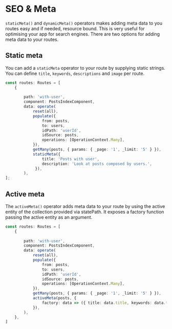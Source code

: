 # SEO & Meta

`staticMeta()` and `dynamicMeta()` operators makes adding meta data to you routes easy and if needed, resource bound. This is very useful for optimising your app for search engines. There are two options for adding meta data to your routes.

## **Static meta**

You can add a `staticMeta` operator to your route by supplying static strings. You can define `title`, `keywords`, `descriptions` and `image` per route.

```typescript
const routes: Routes = [
    {
    
        path: 'with-user',
        component: PostsIndexComponent,
        data: operate(
            reset(all),
            populate({
                from: posts,
                to: users,
                idPath: 'userId',
                idSource: posts,
                operations: [OperationContext.Many],
            }),
            getMany(posts, { params: { _page: '1', _limit: '5' } }),
            staticMeta({ 
                title: 'Posts with user',
                description: 'Look at posts composed by users.',
             }),
        ),
];
```

## Active meta

The `activeMeta()` operator adds meta data to your route by using the active entity of the collection provided via statePath. It exposes a factory function passing the active entity as an argument.

```typescript
const routes: Routes = [
    {
    
        path: 'with-user',
        component: PostsIndexComponent,
        data: operate(
            reset(all),
            populate({
                from: posts,
                to: users,
                idPath: 'userId',
                idSource: posts,
                operations: [OperationContext.Many],
            }),
            getMany(posts, { params: { _page: '1', _limit: '5' } }),
            activeMeta(posts, {
                factory: data => ({ title: data.title, keywords: data.tags, }),
            }),
        ),
    },
]
```

